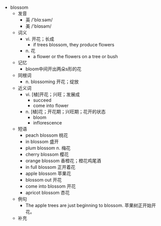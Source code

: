 - blossom
  - 发音
    - 英 /'blɑːsəm/
    - 美 /'blɑsəm/
  - 词义
    - vi. 开花；长成
      - if trees blossom, they produce flowers
    - n. 花
      - a flower or the flowers on a tree or bush
  - 记忆
    - bloom中间开出两朵s形的花
  - 同根词
    - n. blossoming 开花；绽放
  - 近义词
    - vi. [植]开花；兴旺；发展成
      - succeed
      - come into flower
    - n. [植]花；开花期；兴旺期；花开的状态
      - bloom
      - inflorescence
  - 短语
    - peach blossom 桃花
    - in blossom 盛开
    - plum blossom n. 梅花
    - cherry blossom 樱花
    - orange blossom 香橙花；橙花鸡尾酒
    - in full blossom 正开着花
    - apple blossom 苹果花
    - blossom out 开花
    - come into blossom 开花
    - apricot blossom 杏花
  - 例句
    - The apple trees are just beginning to blossom. 苹果树正开始开花。
  - 补充